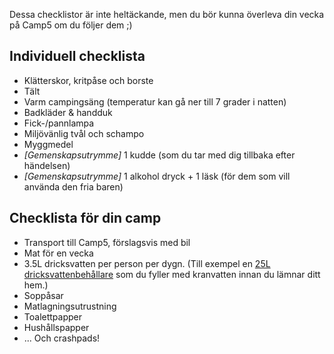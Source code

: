 Dessa checklistor är inte heltäckande, men du bör kunna överleva din vecka på Camp5 om du följer dem ;)


## Individuell checklista

- Klätterskor, kritpåse och borste
- Tält
- Varm campingsäng (temperatur kan gå ner till 7 grader i natten)
- Badkläder & handduk
- Fick-/pannlampa
- Miljövänlig tvål och schampo
- Myggmedel
- *[Gemenskapsutrymme]* 1 kudde (som du tar med dig tillbaka efter händelsen)
- *[Gemenskapsutrymme]* 1 alkohol dryck + 1 läsk (för dem som vill använda den fria baren)


## Checklista för din camp

- Transport till Camp5, förslagsvis med bil
- Mat för en vecka
- 3.5L dricksvatten per person per dygn. (Till exempel en <a href="https://www.okq8.se/produkter/hem-och-fritid/dunkar/vattendunk-25l" target="_blank">25L dricksvattenbehållare</a> som du fyller med kranvatten innan du lämnar ditt hem.)
- Soppåsar
- Matlagningsutrustning
- Toalettpapper
- Hushållspapper
- ... Och crashpads!
